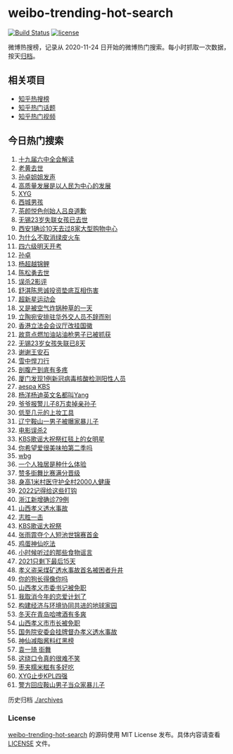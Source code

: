 # weibo-trending-hot-search

[![Build Status](https://github.com/justjavac/weibo-trending-hot-search/workflows/ci/badge.svg?branch=master)](https://github.com/justjavac/weibo-trending-hot-search/actions)
[![license](https://img.shields.io/github/license/justjavac/weibo-trending-hot-search)](https://github.com/justjavac/weibo-trending-hot-search/blob/master/LICENSE)

微博热搜榜，记录从 2020-11-24 日开始的微博热门搜索。每小时抓取一次数据，按天[归档](./archives)。

## 相关项目

- [知乎热搜榜](https://github.com/justjavac/zhihu-trending-top-search)
- [知乎热门话题](https://github.com/justjavac/zhihu-trending-hot-questions)
- [知乎热门视频](https://github.com/justjavac/zhihu-trending-hot-video)

## 今日热门搜索

<!-- BEGIN -->
<!-- 最后更新时间 Sat Dec 18 2021 03:13:24 GMT+0800 (China Standard Time) -->

1. [十九届六中全会解读](https://s.weibo.com//weibo?q=%23%E5%8D%81%E4%B9%9D%E5%B1%8A%E5%85%AD%E4%B8%AD%E5%85%A8%E4%BC%9A%E8%A7%A3%E8%AF%BB%23&Refer=new_time)
1. [老黄去世](https://s.weibo.com//weibo?q=%23%E8%80%81%E9%BB%84%E5%8E%BB%E4%B8%96%23&Refer=top)
1. [孙卓姐姐发声](https://s.weibo.com//weibo?q=%23%E5%AD%99%E5%8D%93%E5%A7%90%E5%A7%90%E5%8F%91%E5%A3%B0%23&Refer=top)
1. [高质量发展是以人民为中心的发展](https://s.weibo.com//weibo?q=%23%E9%AB%98%E8%B4%A8%E9%87%8F%E5%8F%91%E5%B1%95%E6%98%AF%E4%BB%A5%E4%BA%BA%E6%B0%91%E4%B8%BA%E4%B8%AD%E5%BF%83%E7%9A%84%E5%8F%91%E5%B1%95%23&Refer=top)
1. [XYG](https://s.weibo.com//weibo?q=XYG&Refer=top)
1. [西城男孩](https://s.weibo.com//weibo?q=%E8%A5%BF%E5%9F%8E%E7%94%B7%E5%AD%A9&Refer=top)
1. [茶颜悦色创始人吕良道歉](https://s.weibo.com//weibo?q=%23%E8%8C%B6%E9%A2%9C%E6%82%A6%E8%89%B2%E5%88%9B%E5%A7%8B%E4%BA%BA%E5%90%95%E8%89%AF%E9%81%93%E6%AD%89%23&Refer=top)
1. [无锡23岁失联女孩已去世](https://s.weibo.com//weibo?q=%23%E6%97%A0%E9%94%A123%E5%B2%81%E5%A4%B1%E8%81%94%E5%A5%B3%E5%AD%A9%E5%B7%B2%E5%8E%BB%E4%B8%96%23&Refer=top)
1. [西安1确诊10天去过8家大型购物中心](https://s.weibo.com//weibo?q=%23%E8%A5%BF%E5%AE%891%E7%A1%AE%E8%AF%8A10%E5%A4%A9%E5%8E%BB%E8%BF%878%E5%AE%B6%E5%A4%A7%E5%9E%8B%E8%B4%AD%E7%89%A9%E4%B8%AD%E5%BF%83%23&Refer=top)
1. [为什么不取消绿皮火车](https://s.weibo.com//weibo?q=%23%E4%B8%BA%E4%BB%80%E4%B9%88%E4%B8%8D%E5%8F%96%E6%B6%88%E7%BB%BF%E7%9A%AE%E7%81%AB%E8%BD%A6%23&Refer=top)
1. [四六级明天开考](https://s.weibo.com//weibo?q=%23%E5%9B%9B%E5%85%AD%E7%BA%A7%E6%98%8E%E5%A4%A9%E5%BC%80%E8%80%83%23&Refer=top)
1. [孙卓](https://s.weibo.com//weibo?q=%E5%AD%99%E5%8D%93&Refer=top)
1. [杨超越锦鲤](https://s.weibo.com//weibo?q=%E6%9D%A8%E8%B6%85%E8%B6%8A%E9%94%A6%E9%B2%A4&Refer=top)
1. [陈松勇去世](https://s.weibo.com//weibo?q=%23%E9%99%88%E6%9D%BE%E5%8B%87%E5%8E%BB%E4%B8%96%23&Refer=top)
1. [误杀2影评](https://s.weibo.com//weibo?q=%E8%AF%AF%E6%9D%802%E5%BD%B1%E8%AF%84&Refer=top)
1. [舒淇陈思诚投资垫底互相伤害](https://s.weibo.com//weibo?q=%23%E8%88%92%E6%B7%87%E9%99%88%E6%80%9D%E8%AF%9A%E6%8A%95%E8%B5%84%E5%9E%AB%E5%BA%95%E4%BA%92%E7%9B%B8%E4%BC%A4%E5%AE%B3%23&Refer=top)
1. [超新星运动会](https://s.weibo.com//weibo?q=%E8%B6%85%E6%96%B0%E6%98%9F%E8%BF%90%E5%8A%A8%E4%BC%9A&Refer=top)
1. [又是被空气炸锅种草的一天](https://s.weibo.com//weibo?q=%E5%8F%88%E6%98%AF%E8%A2%AB%E7%A9%BA%E6%B0%94%E7%82%B8%E9%94%85%E7%A7%8D%E8%8D%89%E7%9A%84%E4%B8%80%E5%A4%A9&Refer=top)
1. [立陶宛安排驻华外交人员不辞而别](https://s.weibo.com//weibo?q=%23%E7%AB%8B%E9%99%B6%E5%AE%9B%E5%AE%89%E6%8E%92%E9%A9%BB%E5%8D%8E%E5%A4%96%E4%BA%A4%E4%BA%BA%E5%91%98%E4%B8%8D%E8%BE%9E%E8%80%8C%E5%88%AB%23&Refer=top)
1. [香港立法会会议厅改挂国徽](https://s.weibo.com//weibo?q=%23%E9%A6%99%E6%B8%AF%E7%AB%8B%E6%B3%95%E4%BC%9A%E4%BC%9A%E8%AE%AE%E5%8E%85%E6%94%B9%E6%8C%82%E5%9B%BD%E5%BE%BD%23&Refer=top)
1. [故意点燃加油站油枪男子已被抓获](https://s.weibo.com//weibo?q=%23%E6%95%85%E6%84%8F%E7%82%B9%E7%87%83%E5%8A%A0%E6%B2%B9%E7%AB%99%E6%B2%B9%E6%9E%AA%E7%94%B7%E5%AD%90%E5%B7%B2%E8%A2%AB%E6%8A%93%E8%8E%B7%23&Refer=top)
1. [无锡23岁女孩失联已8天](https://s.weibo.com//weibo?q=%23%E6%97%A0%E9%94%A123%E5%B2%81%E5%A5%B3%E5%AD%A9%E5%A4%B1%E8%81%94%E5%B7%B28%E5%A4%A9%23&Refer=top)
1. [谢谢王安石](https://s.weibo.com//weibo?q=%23%E8%B0%A2%E8%B0%A2%E7%8E%8B%E5%AE%89%E7%9F%B3%23&Refer=top)
1. [雪中悍刀行](https://s.weibo.com//weibo?q=%E9%9B%AA%E4%B8%AD%E6%82%8D%E5%88%80%E8%A1%8C&Refer=top)
1. [剖腹产到底有多疼](https://s.weibo.com//weibo?q=%23%E5%89%96%E8%85%B9%E4%BA%A7%E5%88%B0%E5%BA%95%E6%9C%89%E5%A4%9A%E7%96%BC%23&Refer=top)
1. [厦门发现1例新冠病毒核酸检测阳性人员](https://s.weibo.com//weibo?q=%23%E5%8E%A6%E9%97%A8%E5%8F%91%E7%8E%B01%E4%BE%8B%E6%96%B0%E5%86%A0%E7%97%85%E6%AF%92%E6%A0%B8%E9%85%B8%E6%A3%80%E6%B5%8B%E9%98%B3%E6%80%A7%E4%BA%BA%E5%91%98%23&Refer=top)
1. [aespa KBS](https://s.weibo.com//weibo?q=aespa%20KBS&Refer=top)
1. [杨洋杨迪英文名都叫Yang](https://s.weibo.com//weibo?q=%23%E6%9D%A8%E6%B4%8B%E6%9D%A8%E8%BF%AA%E8%8B%B1%E6%96%87%E5%90%8D%E9%83%BD%E5%8F%ABYang%23&Refer=top)
1. [爷爷报警儿子8万卖掉亲孙子](https://s.weibo.com//weibo?q=%23%E7%88%B7%E7%88%B7%E6%8A%A5%E8%AD%A6%E5%84%BF%E5%AD%908%E4%B8%87%E5%8D%96%E6%8E%89%E4%BA%B2%E5%AD%99%E5%AD%90%23&Refer=top)
1. [低至几元的上妆工具](https://s.weibo.com//weibo?q=%E4%BD%8E%E8%87%B3%E5%87%A0%E5%85%83%E7%9A%84%E4%B8%8A%E5%A6%86%E5%B7%A5%E5%85%B7&Refer=top)
1. [辽宁鞍山一男子被曝家暴儿子](https://s.weibo.com//weibo?q=%23%E8%BE%BD%E5%AE%81%E9%9E%8D%E5%B1%B1%E4%B8%80%E7%94%B7%E5%AD%90%E8%A2%AB%E6%9B%9D%E5%AE%B6%E6%9A%B4%E5%84%BF%E5%AD%90%23&Refer=top)
1. [电影误杀2](https://s.weibo.com//weibo?q=%23%E7%94%B5%E5%BD%B1%E8%AF%AF%E6%9D%802%23&Refer=top)
1. [KBS歌谣大祝祭红毯上的女明星](https://s.weibo.com//weibo?q=%23KBS%E6%AD%8C%E8%B0%A3%E5%A4%A7%E7%A5%9D%E7%A5%AD%E7%BA%A2%E6%AF%AF%E4%B8%8A%E7%9A%84%E5%A5%B3%E6%98%8E%E6%98%9F%23&Refer=top)
1. [你希望爱很美味拍第二季吗](https://s.weibo.com//weibo?q=%23%E4%BD%A0%E5%B8%8C%E6%9C%9B%E7%88%B1%E5%BE%88%E7%BE%8E%E5%91%B3%E6%8B%8D%E7%AC%AC%E4%BA%8C%E5%AD%A3%E5%90%97%23&Refer=top)
1. [wbg](https://s.weibo.com//weibo?q=wbg&Refer=top)
1. [一个人独居是种什么体验](https://s.weibo.com//weibo?q=%23%E4%B8%80%E4%B8%AA%E4%BA%BA%E7%8B%AC%E5%B1%85%E6%98%AF%E7%A7%8D%E4%BB%80%E4%B9%88%E4%BD%93%E9%AA%8C%23&Refer=top)
1. [赞多街舞比赛满分晋级](https://s.weibo.com//weibo?q=%23%E8%B5%9E%E5%A4%9A%E8%A1%97%E8%88%9E%E6%AF%94%E8%B5%9B%E6%BB%A1%E5%88%86%E6%99%8B%E7%BA%A7%23&Refer=top)
1. [身高1米村医守护全村2000人健康](https://s.weibo.com//weibo?q=%23%E8%BA%AB%E9%AB%981%E7%B1%B3%E6%9D%91%E5%8C%BB%E5%AE%88%E6%8A%A4%E5%85%A8%E6%9D%912000%E4%BA%BA%E5%81%A5%E5%BA%B7%23&Refer=top)
1. [2022记得给这些打钩](https://s.weibo.com//weibo?q=%232022%E8%AE%B0%E5%BE%97%E7%BB%99%E8%BF%99%E4%BA%9B%E6%89%93%E9%92%A9%23&Refer=top)
1. [浙江新增确诊79例](https://s.weibo.com//weibo?q=%23%E6%B5%99%E6%B1%9F%E6%96%B0%E5%A2%9E%E7%A1%AE%E8%AF%8A79%E4%BE%8B%23&Refer=top)
1. [山西孝义透水事故](https://s.weibo.com//weibo?q=%23%E5%B1%B1%E8%A5%BF%E5%AD%9D%E4%B9%89%E9%80%8F%E6%B0%B4%E4%BA%8B%E6%95%85%23&Refer=top)
1. [志胜一击](https://s.weibo.com//weibo?q=%23%E5%BF%97%E8%83%9C%E4%B8%80%E5%87%BB%23&Refer=top)
1. [KBS歌谣大祝祭](https://s.weibo.com//weibo?q=KBS%E6%AD%8C%E8%B0%A3%E5%A4%A7%E7%A5%9D%E7%A5%AD&Refer=top)
1. [张雨霏夺个人短池世锦赛首金](https://s.weibo.com//weibo?q=%23%E5%BC%A0%E9%9B%A8%E9%9C%8F%E5%A4%BA%E4%B8%AA%E4%BA%BA%E7%9F%AD%E6%B1%A0%E4%B8%96%E9%94%A6%E8%B5%9B%E9%A6%96%E9%87%91%23&Refer=top)
1. [鸡蛋神仙吃法](https://s.weibo.com//weibo?q=%23%E9%B8%A1%E8%9B%8B%E7%A5%9E%E4%BB%99%E5%90%83%E6%B3%95%23&Refer=top)
1. [小时候听过的那些食物谣言](https://s.weibo.com//weibo?q=%E5%B0%8F%E6%97%B6%E5%80%99%E5%90%AC%E8%BF%87%E7%9A%84%E9%82%A3%E4%BA%9B%E9%A3%9F%E7%89%A9%E8%B0%A3%E8%A8%80&Refer=top)
1. [2021只剩下最后15天](https://s.weibo.com//weibo?q=%232021%E5%8F%AA%E5%89%A9%E4%B8%8B%E6%9C%80%E5%90%8E15%E5%A4%A9%23&Refer=top)
1. [孝义盗采煤矿透水事故首名被困者升井](https://s.weibo.com//weibo?q=%23%E5%AD%9D%E4%B9%89%E7%9B%97%E9%87%87%E7%85%A4%E7%9F%BF%E9%80%8F%E6%B0%B4%E4%BA%8B%E6%95%85%E9%A6%96%E5%90%8D%E8%A2%AB%E5%9B%B0%E8%80%85%E5%8D%87%E4%BA%95%23&Refer=top)
1. [你的狗长得像你吗](https://s.weibo.com//weibo?q=%E4%BD%A0%E7%9A%84%E7%8B%97%E9%95%BF%E5%BE%97%E5%83%8F%E4%BD%A0%E5%90%97&Refer=top)
1. [山西孝义市委书记被免职](https://s.weibo.com//weibo?q=%23%E5%B1%B1%E8%A5%BF%E5%AD%9D%E4%B9%89%E5%B8%82%E5%A7%94%E4%B9%A6%E8%AE%B0%E8%A2%AB%E5%85%8D%E8%81%8C%23&Refer=top)
1. [我取消今年的恋爱计划了](https://s.weibo.com//weibo?q=%23%E6%88%91%E5%8F%96%E6%B6%88%E4%BB%8A%E5%B9%B4%E7%9A%84%E6%81%8B%E7%88%B1%E8%AE%A1%E5%88%92%E4%BA%86%23&Refer=top)
1. [构建经济与环境协同共进的地球家园](https://s.weibo.com//weibo?q=%23%E6%9E%84%E5%BB%BA%E7%BB%8F%E6%B5%8E%E4%B8%8E%E7%8E%AF%E5%A2%83%E5%8D%8F%E5%90%8C%E5%85%B1%E8%BF%9B%E7%9A%84%E5%9C%B0%E7%90%83%E5%AE%B6%E5%9B%AD%23&Refer=new_time)
1. [冬天在青岛哈啤酒有多爽](https://s.weibo.com//weibo?q=%23%E5%86%AC%E5%A4%A9%E5%9C%A8%E9%9D%92%E5%B2%9B%E5%93%88%E5%95%A4%E9%85%92%E6%9C%89%E5%A4%9A%E7%88%BD%23&Refer=top)
1. [山西孝义市市长被免职](https://s.weibo.com//weibo?q=%23%E5%B1%B1%E8%A5%BF%E5%AD%9D%E4%B9%89%E5%B8%82%E5%B8%82%E9%95%BF%E8%A2%AB%E5%85%8D%E8%81%8C%23&Refer=top)
1. [国务院安委会挂牌督办孝义透水事故](https://s.weibo.com//weibo?q=%23%E5%9B%BD%E5%8A%A1%E9%99%A2%E5%AE%89%E5%A7%94%E4%BC%9A%E6%8C%82%E7%89%8C%E7%9D%A3%E5%8A%9E%E5%AD%9D%E4%B9%89%E9%80%8F%E6%B0%B4%E4%BA%8B%E6%95%85%23&Refer=top)
1. [神仙减脂酱料红黑榜](https://s.weibo.com//weibo?q=%E7%A5%9E%E4%BB%99%E5%87%8F%E8%84%82%E9%85%B1%E6%96%99%E7%BA%A2%E9%BB%91%E6%A6%9C&Refer=top)
1. [袁一琦 街舞](https://s.weibo.com//weibo?q=%E8%A2%81%E4%B8%80%E7%90%A6%20%E8%A1%97%E8%88%9E&Refer=top)
1. [这绕口令真的很难不笑](https://s.weibo.com//weibo?q=%23%E8%BF%99%E7%BB%95%E5%8F%A3%E4%BB%A4%E7%9C%9F%E7%9A%84%E5%BE%88%E9%9A%BE%E4%B8%8D%E7%AC%91%23&Refer=top)
1. [枣夹糯米糍有多好吃](https://s.weibo.com//weibo?q=%23%E6%9E%A3%E5%A4%B9%E7%B3%AF%E7%B1%B3%E7%B3%8D%E6%9C%89%E5%A4%9A%E5%A5%BD%E5%90%83%23&Refer=top)
1. [XYG止步KPL四强](https://s.weibo.com//weibo?q=%23XYG%E6%AD%A2%E6%AD%A5KPL%E5%9B%9B%E5%BC%BA%23&Refer=top)
1. [警方回应鞍山男子当众家暴儿子](https://s.weibo.com//weibo?q=%23%E8%AD%A6%E6%96%B9%E5%9B%9E%E5%BA%94%E9%9E%8D%E5%B1%B1%E7%94%B7%E5%AD%90%E5%BD%93%E4%BC%97%E5%AE%B6%E6%9A%B4%E5%84%BF%E5%AD%90%23&Refer=top)

<!-- END -->

历史归档 [./archives](./archives)

### License

[weibo-trending-hot-search](https://github.com/justjavac/weibo-trending-hot-search)
的源码使用 MIT License 发布。具体内容请查看 [LICENSE](./LICENSE) 文件。
